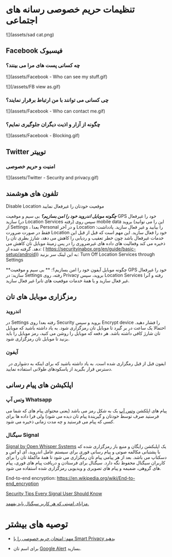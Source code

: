 # تنظیمات حریم خصوصی رسانه های اجتماعی

![](assets/sad cat.png)

## Facebook فیسبوک

### چه کسانی پست های مرا می بینند؟

![](assets/Facebook - Who can see my stuff.gif)



![](/assets/FB view as.gif)




### چی کسانی می توانند با من ارتباط برقرار نمایند؟
![](assets/Facebook - Who can contact me.gif)



### چگونه از آزار و اذیت دیگران جلوگیری نمایم؟
![](assets/Facebook - Blocking.gif)




## Twitter توییتر

### امنیت و حریم خصوصی

![](assets/Twitter - Security  and privacy.gif)



## تلفون های هوشمند

Disable Location موقعیت خودتان را غیرفعال نمایید

_**چگونه موبایل اندروید خود را امن بسازیم؟**_
بی سیم و موقعیت GPS خود را غیرفعال سازید (در Location Services رفته) سپس روی mobile data بروید (این را می توانید از Settings ، بعدا Personal و در آخر Location را بیابید و غیر فعال سازید.
یادداشت: فقط در صورت ضرورت Location خود را فعال سازید. این مهم است که قبل از قبل این خدمات غیرفعال باشد چون خطر تعقیب و ردیابی را کاهش می دهد، شارژ بطری تان را ذخیره می کند وفعالیت های داده های غیرضروری را در پس زمینۀ موبایل تان کاهش می دهد.
گرفته شده از: ( https://securityinabox.org/en/guide/basic-setup/android))
به این لینک سر بزنید: Turn Off Location Services through Settings

**چگونه موبایل آیفون خود را امن بسازیم؟: **
بی سیم و موقعیت GPS خود را غیرفعال سازید:
در Settings رفته، روی Privacy بروید، سپس Location Services رفته و آنرا غیر فعال سازید و یا همۀ خدمات موقعیت های تانرا غیر فعال سازید.


## رمزگزاری موبایل های تان
### اندروید
در Settings رفته بعدا روی Security بروید و سپس Encrypt device را فشار دهید.
احتمالا یک ساعت در بر گیرد تا موبایل تان رمزگزاری شود. به یاد داشته باشید که موبایل تان شارژ کافی داشته باشد. هر دفعه که موبایل را روشن می کنید، رمز موبایل را باید بزنید تا موبایل تان رمزگزاری شود.
 
### آیفون
 
ایفون قبل از قبل رمگزاری شده است. به یاد داشته باشید که برای اینکه به دشواری در دسترس قرار بگیرید از پاسکودهای طولانی استفاده نمایید.




## اپلکیشن های پیام رسانی

### وتس آپ Whatsapp

پیام های اپلکشن [وتس آپ](http://whatsapp.com) یک به شکل رمز می باشد (یعنی محتوای پیام های که شما می فرستید صرف توسط خودتان و گیریندۀ پیام تان دیده می شود) ولی فرا داده ها برای کسی که پیام می فرستید و[](https://www.google.com/alerts) چه مدت زمانی ذخیره می شود.

### سیگنال Signal

[Signal by Open Whisper Systems](https://whispersystems.org/) یک اپلبکشن رایگان و منبع باز رمزگزاری شده که با پشتبانی مکالمه صوتی و پیام رسانی فوری برای سیستم عامل اندروید، آی او اس و دسکتاپ می باشد. بعد از هر پیامی پیام تان رمگزاری می شود تا همۀ ماکملۀ تان را برای کاربران سیگنال محفوظ نگه دارد. سیگنال برای فرستادن و دریافت پیام های فوری، پیام های گروهی، ضمیمه و پیام های تصویری و ویدیویی رمزگزاری شده استفاده می شود.

End-to-end encryption: https://en.wikipedia.org/wiki/End-to-end_encryption

[Security Tips Every Signal User Should Know](https://theintercept.com/2016/07/02/security-tips-every-signal-user-should-know/)



[مزایای امنیتی که هر کاربر سیگنال باید بفهمد.](https://www.google.com/url?q=https://theintercept.com/2016/07/02/security-tips-every-signal-user-should-know/&sa=D&ust=1478912695344000&usg=AFQjCNEg5QaQwxEpg5CJqH049_FqKIAnYA)

# توصیه های بیشتر

* [مهم: امتحان حریم خصوصی را با Smart Privacy بدهید](http://smartprivacy.tumblr.com/privacynow)


*  برای اسم تان [Google Alert](https://www.google.com/alerts) بسازید. 